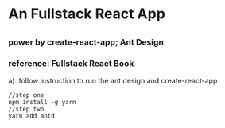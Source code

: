 # An Fullstack React App
##
### power by create-react-app; Ant Design
### reference: Fullstack React Book

a). follow instruction to run the ant design and create-react-app
```
//step one
npm install -g yarn
//step two
yarn add antd
```
